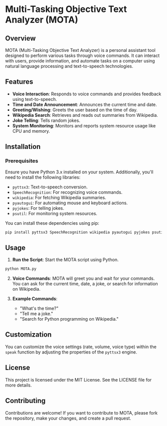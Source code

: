 
# Multi-Tasking Objective Text Analyzer (MOTA)

## Overview

MOTA (Multi-Tasking Objective Text Analyzer) is a personal assistant tool designed to perform various tasks through voice commands. It can interact with users, provide information, and automate tasks on a computer using natural language processing and text-to-speech technologies.

## Features

- **Voice Interaction**: Responds to voice commands and provides feedback using text-to-speech.
- **Time and Date Announcement**: Announces the current time and date.
- **Greeting/Wishing**: Greets the user based on the time of day.
- **Wikipedia Search**: Retrieves and reads out summaries from Wikipedia.
- **Joke Telling**: Tells random jokes.
- **System Monitoring**: Monitors and reports system resource usage like CPU and memory.

## Installation

### Prerequisites

Ensure you have Python 3.x installed on your system. Additionally, you'll need to install the following libraries:

- `pyttsx3`: Text-to-speech conversion.
- `SpeechRecognition`: For recognizing voice commands.
- `wikipedia`: For fetching Wikipedia summaries.
- `pyautogui`: For automating mouse and keyboard actions.
- `pyjokes`: For telling jokes.
- `psutil`: For monitoring system resources.

You can install these dependencies using pip:

```bash
pip install pyttsx3 SpeechRecognition wikipedia pyautogui pyjokes psutil
```

## Usage

1. **Run the Script**: Start the MOTA script using Python.

```bash
python MOTA.py
```

2. **Voice Commands**: MOTA will greet you and wait for your commands. You can ask for the current time, date, a joke, or search for information on Wikipedia.

3. **Example Commands**:

   - "What's the time?"
   - "Tell me a joke."
   - "Search for Python programming on Wikipedia."

## Customization

You can customize the voice settings (rate, volume, voice type) within the `speak` function by adjusting the properties of the `pyttsx3` engine.

## License

This project is licensed under the MIT License. See the LICENSE file for more details.

## Contributing

Contributions are welcome! If you want to contribute to MOTA, please fork the repository, make your changes, and create a pull request.
